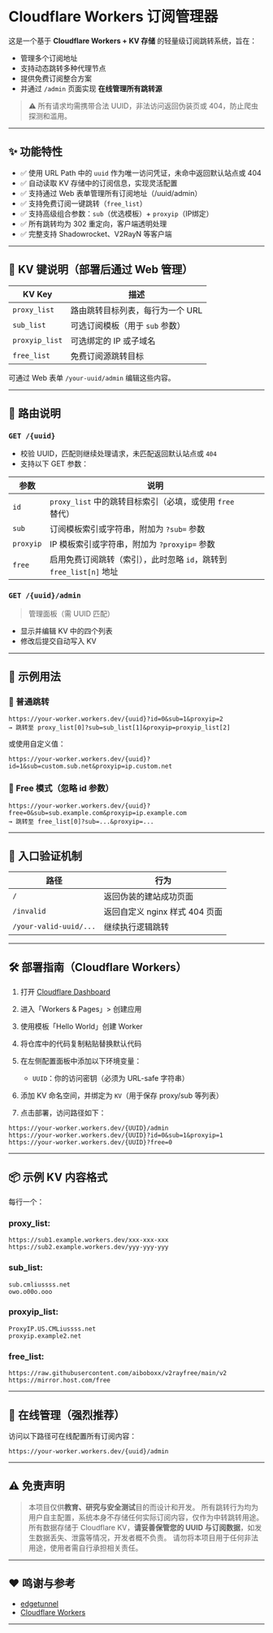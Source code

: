 # Cloudflare Workers 订阅管理器

这是一个基于 **Cloudflare Workers + KV 存储** 的轻量级订阅跳转系统，旨在：

* 管理多个订阅地址
* 支持动态跳转多种代理节点
* 提供免费订阅整合方案
* 并通过 `/admin` 页面实现 **在线管理所有跳转源**

> ⚠️ 所有请求均需携带合法 UUID，非法访问返回伪装页或 404，防止爬虫探测和滥用。

---

## ✨ 功能特性

* ✅ 使用 URL Path 中的 `uuid` 作为唯一访问凭证，未命中返回默认站点或 404
* ✅ 自动读取 KV 存储中的订阅信息，实现灵活配置
* ✅ 支持通过 Web 表单管理所有订阅地址（/uuid/admin）
* ✅ 支持免费订阅一键跳转（`free_list`）
* ✅ 支持高级组合参数：`sub`（优选模板）+ `proxyip`（IP绑定）
* ✅ 所有跳转均为 302 重定向，客户端透明处理
* ✅ 完整支持 Shadowrocket、V2RayN 等客户端

---

## 🔧 KV 键说明（部署后通过 Web 管理）

| KV Key         | 描述                  |
| -------------- | ------------------- |
| `proxy_list`   | 路由跳转目标列表，每行为一个 URL  |
| `sub_list`     | 可选订阅模板（用于 `sub` 参数） |
| `proxyip_list` | 可选绑定的 IP 或子域名       |
| `free_list`    | 免费订阅源跳转目标           |

可通过 Web 表单 `/your-uuid/admin` 编辑这些内容。

---

## 🧠 路由说明

### `GET /{uuid}`

* 校验 UUID，匹配则继续处理请求，未匹配返回默认站点或 `404`
* 支持以下 GET 参数：

| 参数        | 说明                                           |
| --------- | -------------------------------------------- |
| `id`      | `proxy_list` 中的跳转目标索引（必填，或使用 `free` 替代）      |
| `sub`     | 订阅模板索引或字符串，附加为 `?sub=` 参数                    |
| `proxyip` | IP 模板索引或字符串，附加为 `?proxyip=` 参数               |
| `free`    | 启用免费订阅跳转（索引），此时忽略 `id`，跳转到 `free_list[n]` 地址 |

### `GET /{uuid}/admin`

> 管理面板（需 UUID 匹配）

* 显示并编辑 KV 中的四个列表
* 修改后提交自动写入 KV

---

## 🧪 示例用法

### 🎯 普通跳转

```
https://your-worker.workers.dev/{uuid}?id=0&sub=1&proxyip=2
→ 跳转至 proxy_list[0]?sub=sub_list[1]&proxyip=proxyip_list[2]
```

或使用自定义值：

```
https://your-worker.workers.dev/{uuid}?id=1&sub=custom.sub.net&proxyip=ip.custom.net
```

### 🎯 Free 模式（忽略 id 参数）

```
https://your-worker.workers.dev/{uuid}?free=0&sub=sub.example.com&proxyip=ip.example.com
→ 跳转至 free_list[0]?sub=...&proxyip=...
```

---

## 🔐 入口验证机制

| 路径                     | 行为                    |
| ---------------------- | --------------------- |
| `/`                    | 返回伪装的建站成功页面           |
| `/invalid`             | 返回自定义 nginx 样式 404 页面 |
| `/your-valid-uuid/...` | 继续执行逻辑跳转              |

---

## 🛠 部署指南（Cloudflare Workers）

1. 打开 [Cloudflare Dashboard](https://dash.cloudflare.com/)

2. 进入「Workers & Pages」> 创建应用

3. 使用模板「Hello World」创建 Worker

4. 将仓库中的代码复制粘贴替换默认代码

5. 在左侧配置面板中添加以下环境变量：

   * `UUID`：你的访问密钥（必须为 URL-safe 字符串）

6. 添加 KV 命名空间，并绑定为 `KV`（用于保存 proxy/sub 等列表）

7. 点击部署，访问路径如下：

```
https://your-worker.workers.dev/{UUID}/admin
https://your-worker.workers.dev/{UUID}?id=0&sub=1&proxyip=1
https://your-worker.workers.dev/{UUID}?free=0
```

---

## 📦 示例 KV 内容格式

每行一个：

### proxy\_list:

```
https://sub1.example.workers.dev/xxx-xxx-xxx
https://sub2.example.workers.dev/yyy-yyy-yyy
```

### sub\_list:

```
sub.cmliussss.net
owo.o00o.ooo
```

### proxyip\_list:

```
ProxyIP.US.CMLiussss.net
proxyip.example2.net
```

### free\_list:

```
https://raw.githubusercontent.com/aiboboxx/v2rayfree/main/v2
https://mirror.host.com/free
```

---

## 🔧 在线管理（强烈推荐）

访问以下路径可在线配置所有订阅内容：

```
https://your-worker.workers.dev/{uuid}/admin
```

---

## ⚠️ 免责声明

> 本项目仅供**教育、研究与安全测试**目的而设计和开发。
> 所有跳转行为均为用户自主配置，系统本身不存储任何实际订阅内容，仅作为中转跳转用途。
> 所有数据存储于 Cloudflare KV，**请妥善保管您的 UUID 与订阅数据**，如发生数据丢失、泄露等情况，开发者概不负责。
> 请勿将本项目用于任何非法用途，使用者需自行承担相关责任。

---

## ❤️ 鸣谢与参考

* [edgetunnel](https://github.com/cmliu/edgetunnel)
* [Cloudflare Workers](https://developers.cloudflare.com/workers/)

---
